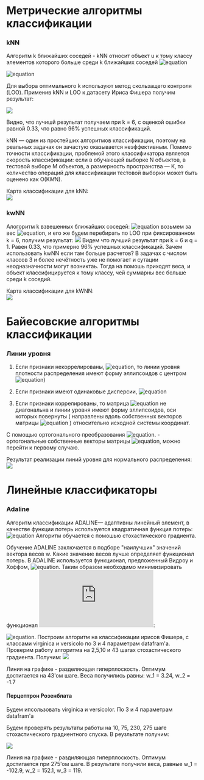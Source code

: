 # Метрические алгоритмы классификации
### kNN
 Алгоритм k ближайших соседей - kNN относит объект u к тому классу элементов которого больше среди k ближайших соседей 
![equation](http://latex.codecogs.com/gif.latex?x_u^{i},&space;i=1,...,k:)

![equation](http://latex.codecogs.com/gif.latex?w(i,&space;u)&space;=&space;[i&space;\leq&space;k];&space;a(u;&space;X^l,&space;k)&space;=&space;argmax_{y\epsilon&space;Y}&space;\sum^k_{i&space;=&space;1}{[y^i_{u}&space;=&space;y]})

Для выбора оптимального k используют метод скользащего контроля (LOO).
Применив kNN и LOO к датасету Ириса Фишера получим результат:

![](https://github.com/limited1004/machine_learning/blob/master/imgs/LOO_kNN.png)


Видно, что лучишй результат получаем при k = 6, с оценкой ошибки равной 0.33, что равно 96% успешных классификаций.

 kNN — один из простейших алгоритмов классификации, поэтому на реальных задачах он зачастую оказывается неэффективным. Помимо точности классификации, проблемой этого классификатора является скорость классификации: если в обучающей выборке N объектов, в тестовой выборе M объектов, а размерность пространства — K, то количество операций для классификации тестовой выборки может быть оценено как O(K*M*N).

Карта классификации для kNN:  
![](https://github.com/Goncharoff/SMPR/blob/master/imgs/map_knn.png)
### kwNN
Алогоритм k взвешенных ближайших соседей:
![equation](http://latex.codecogs.com/gif.latex?w(i,&space;u)&space;=&space;[i&space;\leq&space;k]w(i);&space;a(u;&space;X^l,&space;k)&space;=&space;argmax_{y\epsilon&space;Y}&space;\sum^k_{i&space;=&space;1}{[y^i_{u}&space;=&space;y]}w(i))
возьмем за вес ![equation](http://latex.codecogs.com/gif.latex?w(i)&space;=&space;q^i,q\epsilon&space;(0,1)), и его же будем перебирать по LOO при фиксированном k = 6, получим результат:
![](https://github.com/Goncharoff/SMPR/blob/master/imgs/loo_kwnn.png)
Видем что лучший результат при k = 6 и q = 1. Равен 0.33, что примерно 96% успешных классификаций.
Зачем использовать kwNN если там больше расчетов? В задачах с числом классов 3 и более нечётность уже не помогает и сутации неодназначности могут возниктаь. Тогда на помошь приходят веса, и объект классифицируется к тому классу, чей суммарны вес больше среди k соседий.


Карта классификации для kWNN:  
![](https://github.com/Goncharoff/SMPR/blob/master/imgs/map_kWNN.png)


# Байесовские алгоритмы классификации
### Линии уровня 
1) Если признаки некоррелированы, ![equation](http://latex.codecogs.com/gif.latex?\sum&space;=&space;diag(\sigma_1^2,...,\sigma_1^2)), то линии уровня плотности распределения имеют форму эллипсоидов с центром ![equation](http://latex.codecogs.com/gif.latex?\mu))

2) Если признаки имеют одинаковые дисперсии, ![equation](http://latex.codecogs.com/gif.latex?\sum&space;=&space;\sigma^2I_n)

3) Если признаки коррелированы, то матрица ![equation](http://latex.codecogs.com/gif.latex?\sum) не диагональна и линии уровня имеют форму эллипсоидов, оси которых повернуты ( направлены вдоль собственных векторов матрицы ![equation](http://latex.codecogs.com/gif.latex?\sum) ) относительно исходной системы координат.

С помощью ортогонального преобразования ![equation](http://latex.codecogs.com/gif.latex?x'=V^Tx,&space;V&space;=&space;(v_1,...,v_n)). - ортогональные собственные векторы матрицы ![equation](http://latex.codecogs.com/gif.latex?\sum), можно перейти к первому случаю.

Результат реализации линий уровня для нормального распределения: 
![](https://github.com/Goncharoff/SMPR/blob/master/imgs/lines_result.png)


# Линейные классификаторы
### Adaline
  Алгоритм классификации ADALINE— адаптивны линейный элемент, в качестве функции потерь используется квадратичная функция потерь:
![equation](http://latex.codecogs.com/gif.latex?(<w,x>&space;-&space;y_i)^2)
 Алгоритм обучается с помошью стохастического градиента.

  Обучение ADALINE заключается в подборе "наилучших" значений вектора весов w. Какие значение весов лучше определяет функционал потерь. В ADALINE используется функционал, предложенный Видроу и Хоффом, ![equation](http://latex.codecogs.com/gif.latex?L(a,x)&space;=&space;(a-y)^2). Таким образом необходимо минимизировать функционал ![equation](http://latex.codecogs.com/gif.latex?L(a,x)&space;=&space;Q(w)): 

![equation](http://latex.codecogs.com/gif.latex?$$Q(w)=&space;\sum^m_{i=1}{(a(x_i,w)-y_i)^2}\rightarrow&space;min_w$$).
Построим алгоритм на классификации ирисов Фишера, с классами virginica и versicolo по 3 и 4 параметрам datafram'а. Проверим 
работу алгоритма на 2,5,10 и 43 шагах стохастического градиента. Получим: 
![](https://github.com/Goncharoff/SMPR/blob/master/imgs/adadline_result.png)

Линия на графике - разделяющая гиперплоскость. Оптимум достигается на 43'ом шаге.
Веса получились равны: w_1 = 3.24, w_2 = -1.7

#### Перцептрон Розенблата
Будем ипсользовать virginica и versicolor. По 3 и 4 параметрам datafram'а

Будем проверять результаты работы на 10, 75, 230, 275 шаге стохастического градиентного спуска. В реузльтате получим:

![](https://github.com/Goncharoff/SMPR/blob/master/perceptron.png)

Линия на графике - раздиляющая гиперплоскость. Оптимум достигается при 275'ом шаге.
В результате получили веса, равные w_1 = -102.9, w_2 = 152.1, w_3 = 119.

